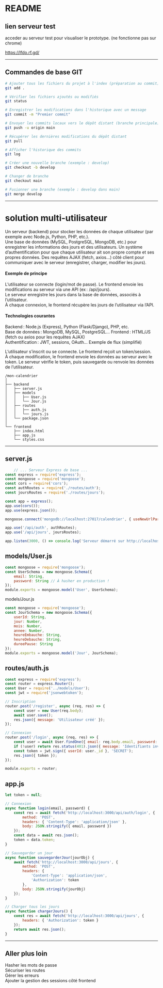 # README

## lien serveur test
acceder au serveur test pour visualiser le prototype.
(ne fonctionne pas sur chrome)

https://lfdo.rf.gd/

---

## Commandes de base GIT

```bash
# Ajouter tous les fichiers du projet à l'index (préparation au commit)
git add .

# Vérifier les fichiers ajoutés ou modifiés
git status

# Enregistrer les modifications dans l'historique avec un message
git commit -m "Premier commit"

# Envoyer les commits locaux vers le dépôt distant (branche principale)
git push -u origin main

# Récupérer les dernières modifications du dépôt distant
git pull

# Afficher l'historique des commits
git log

# Créer une nouvelle branche (exemple : develop)
git checkout -b develop

# Changer de branche
git checkout main

# Fusionner une branche (exemple : develop dans main)
git merge develop
```

---

# solution multi-utilisateur

Un serveur (backend) pour stocker les données de chaque utilisateur (par exemple avec Node.js, Python, PHP, etc.).  
Une base de données (MySQL, PostgreSQL, MongoDB, etc.) pour enregistrer les informations des jours et des utilisateurs. 
Un système d’authentification pour que chaque utilisateur ait son propre compte et ses propres données. 
Des requêtes AJAX (fetch, axios…) côté client pour communiquer avec le serveur (enregistrer, charger, modifier les jours).

#### Exemple de principe 
L’utilisateur se connecte (login/mot de passe). 
Le frontend envoie les modifications au serveur via une API (ex : /api/jours).  
Le serveur enregistre les jours dans la base de données, associés à l’utilisateur.  
À chaque connexion, le frontend récupère les jours de l’utilisateur via l’API.

#### Technologies courantes  
Backend : Node.js (Express), Python (Flask/Django), PHP, etc.   
Base de données : MongoDB, MySQL, PostgreSQL…
Frontend : HTML/JS (fetch ou axios pour les requêtes AJAX)  
Authentification : JWT, sessions, OAuth…
Exemple de flux (simplifié)    

L’utilisateur s’inscrit ou se connecte.
Le frontend reçoit un token/session.    
À chaque modification, le frontend envoie les données au serveur avec le token. 
Le serveur vérifie le token, puis sauvegarde ou renvoie les données de l’utilisateur.

```
/mon-calendrier
│
├── backend
│   ├── server.js
│   ├── models
│   │   ├── User.js
│   │   └── Jour.js
│   ├── routes
│   │   ├── auth.js
│   │   └── jours.js
│   └── package.json
│
└── frontend
    ├── index.html
    ├── app.js
    └── styles.css
```
---

## server.js
```js
    // ... Serveur Express de base ...
const express = require('express');
const mongoose = require('mongoose');
const cors = require('cors');
const authRoutes = require('./routes/auth');
const joursRoutes = require('./routes/jours');

const app = express();
app.use(cors());
app.use(express.json());

mongoose.connect('mongodb://localhost:27017/calendrier', { useNewUrlParser: true, useUnifiedTopology: true });

app.use('/api/auth', authRoutes);
app.use('/api/jours', joursRoutes);

app.listen(3000, () => console.log('Serveur démarré sur http://localhost:3000'));
```

## models/User.js
```js
const mongoose = require('mongoose');
const UserSchema = new mongoose.Schema({
    email: String,
    password: String // À hasher en production !
});
module.exports = mongoose.model('User', UserSchema);
```

models/Jour.js
```js
const mongoose = require('mongoose');
const JourSchema = new mongoose.Schema({
    userId: String,
    jour: Number,
    mois: Number,
    annee: Number,
    heureEmbauche: String,
    heureDebauche: String,
    dureePause: String
});
module.exports = mongoose.model('Jour', JourSchema);
```
## routes/auth.js
```js
const express = require('express');
const router = express.Router();
const User = require('../models/User');
const jwt = require('jsonwebtoken');

// Inscription
router.post('/register', async (req, res) => {
    const user = new User(req.body);
    await user.save();
    res.json({ message: 'Utilisateur créé' });
});

// Connexion
router.post('/login', async (req, res) => {
    const user = await User.findOne({ email: req.body.email, password: req.body.password });
    if (!user) return res.status(401).json({ message: 'Identifiants invalides' });
    const token = jwt.sign({ userId: user._id }, 'SECRET');
    res.json({ token });
});

module.exports = router;
```

## app.js
```js
let token = null;

// Connexion
async function login(email, password) {
    const res = await fetch('http://localhost:3000/api/auth/login', {
        method: 'POST',
        headers: { 'Content-Type': 'application/json' },
        body: JSON.stringify({ email, password })
    });
    const data = await res.json();
    token = data.token;
}

// Sauvegarder un jour
async function sauvegarderJour(jourObj) {
    await fetch('http://localhost:3000/api/jours', {
        method: 'POST',
        headers: {
            'Content-Type': 'application/json',
            'Authorization': token
        },
        body: JSON.stringify(jourObj)
    });
}

// Charger tous les jours
async function chargerJours() {
    const res = await fetch('http://localhost:3000/api/jours', {
        headers: { 'Authorization': token }
    });
    return await res.json();
}
```
---

## Aller plus loin

Hasher les mots de passe    
Sécuriser les routes    
Gérer les erreurs   
Ajouter la gestion des sessions côté frontend
